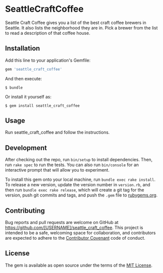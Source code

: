 # SeattleCraftCoffee

Seattle Craft Coffee gives you a list of the best craft coffee brewers in Seattle.  It also lists the neighborhood they are in.  Pick a brewer from the list to read a description of that coffee house.

## Installation

Add this line to your application's Gemfile:

```ruby
gem 'seattle_craft_coffee'
```

And then execute:

    $ bundle

Or install it yourself as:

    $ gem install seattle_craft_coffee

## Usage

Run seattle_craft_coffee and follow the instructions.

## Development

After checking out the repo, run `bin/setup` to install dependencies. Then, run `rake spec` to run the tests. You can also run `bin/console` for an interactive prompt that will allow you to experiment.

To install this gem onto your local machine, run `bundle exec rake install`. To release a new version, update the version number in `version.rb`, and then run `bundle exec rake release`, which will create a git tag for the version, push git commits and tags, and push the `.gem` file to [rubygems.org](https://rubygems.org).

## Contributing

Bug reports and pull requests are welcome on GitHub at https://github.com/[USERNAME]/seattle_craft_coffee. This project is intended to be a safe, welcoming space for collaboration, and contributors are expected to adhere to the [Contributor Covenant](http://contributor-covenant.org) code of conduct.


## License

The gem is available as open source under the terms of the [MIT License](http://opensource.org/licenses/MIT).
